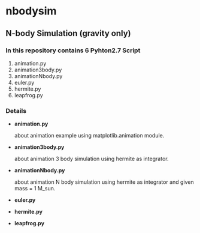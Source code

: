 # nbodysim
## N-body Simulation (gravity only) 

### In this repository contains 6 Pyhton2.7 Script
1. animation.py
2. animation3body.py
3. animationNbody.py
4. euler.py
5. hermite.py
6. leapfrog.py

### Details

*  **animation.py**

    about animation example using matplotlib.animation module.

*  **animation3body.py**

    about animation 3 body simulation using hermite as integrator.

*  **animationNbody.py**

    about animation N body simulation using hermite as integrator and given mass = 1 M_sun.

*  **euler.py**

*  **hermite.py**

*  **leapfrog.py**
